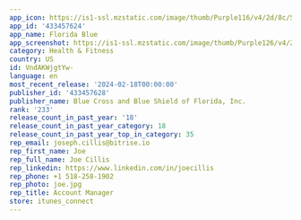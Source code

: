 ```yaml
---
app_icon: https://is1-ssl.mzstatic.com/image/thumb/Purple116/v4/2d/8c/5e/2d8c5e1e-1989-317c-38bb-fed7a670b0ba/AppIcon-0-1x_U007emarketing-0-10-0-85-220.png/1024x1024bb.png
app_id: '433457624'
app_name: Florida Blue
app_screenshot: https://is1-ssl.mzstatic.com/image/thumb/Purple126/v4/2d/fe/9f/2dfe9f5b-1b60-33d9-6cfe-814e28de69a9/f6abb79d-305d-4c88-8226-889294c18b10_6.5_-_1242x2688_01.jpg/1242x2688bb.png
category: Health & Fitness
country: US
id: VndAKWjgtYw-
language: en
most_recent_release: '2024-02-18T00:00:00'
publisher_id: '433457628'
publisher_name: Blue Cross and Blue Shield of Florida, Inc.
rank: '233'
release_count_in_past_year: '18'
release_count_in_past_year_category: 18
release_count_in_past_year_top_in_category: 35
rep_email: joseph.cillis@bitrise.io
rep_first_name: Joe
rep_full_name: Joe Cillis
rep_linkedin: https://www.linkedin.com/in/joecillis
rep_phone: +1 518-258-1902
rep_photo: joe.jpg
rep_title: Account Manager
store: itunes_connect
---
```

